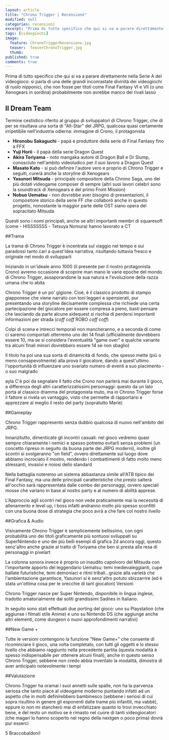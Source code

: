 ```yaml
---
layout: article
title: "Chrono Trigger | Recensione"
modified: null
categories: recensioni
excerpt: "Prima di tutto specifico che qui si va a parare direttamente nella Serie A del..."
tags: [videogiochi]
image: 
  feature: ChronoTriggerRecensione.jpg
  teaser:  TeaserChronoTrigger.jpg
  thumb: 
published: true
comments: true
---
```


Prima di tutto specifico che qui si va a parare direttamente nella Serie A del videogioco: si parla di una delle grandi inconrastate divinità dei videogiochi di ruolo nipponici, che non fosse per titoli come Final Fantasy VI e VII (o uno Xenogears in sordina) probabilmente non avrebbe manco dei rivali lassù

## Il Dream Team

Termine cestistico riferito al gruppo di sviluppatori di Chrono Trigger, che di per se risultava una sorta di "All-Star" del JRPG, qualcosa quasi certamente irripetibile nell'industria odierna:
immagine di Crono, il protagonista

- **Hironobu Sakaguchi** - papà e produttore della serie di Final Fantasy fino a FFX
- **Yuji Horii** - il papà della serie Dragon Quest 
- **Akira Toriyama** - noto mangaka autore di Dragon Ball e Dr Slump, conosciuto   nell'ambito videoludico per il suo lavoro a Dragon Quest 
- **Masato Kato** - si può definire l'autore vero e proprio di Chrono Trigger e seguiti, curerà anche la storyline di Xenogears
- **Yasunori Mitsuda** - principale compositore della Chrono Saga, uno dei più dotati videogame composer di sempre (altri suoi lavori celebri sono la soundtrack di Xenogears e del primo Front Mission)
- **Nobuo Uematsu** - non dovrebbe aver bisogno di presentazioni, il compositore storico della serie FF che collaborò anche in questo progetto, nonostante la maggior parte delle OST siano opera del sopracitato Mitsuda

Questi sono i nomi principali, anche se altri importanti membri di squaresoft (come - HISSSSSSS - Tetsuya Nomura) hanno lavorato a CT

##Trama

La trama di Chrono Trigger è incentrata sul viaggio nel tempo e sui paradossi tanto cari a quest'idea narrativa, risultando tuttavia fresco e originale nel modo di svilupparli

Iniziando in un'ideale anno 1000 (il presente per il nostro protagonista Crono) avremo occasione di scoprire man mano le varie epoche del mondo di Chrono Trigger, assaporandone la sua natura e l'evoluzione della razza umana che lo abita

Chrono Trigger è un po' gigione. Cioè, è il classico prodotto di stampo giapponese che viene narrato con toni leggeri e spensierati, pur presentando una storyline decisamente complessa che richiede una certa partecipazione del giocatore per essere compresa a pieno, basti pensare che lasciando da parte alcune sidequest si rischia di perdersi importanti informazioni per strada (*coff coff* ROBO *coff coff*)

Colpi di scena e intrecci temporali non mancheranno, e a seconda di come ci saremo comportati otterremo uno dei 14 finali (ufficialmente dovrebbero essere 10, ma se si considera l'eventualità "game over" e qualche variante tra alcuni finali minori dovrebbero essere 14 se non sbaglio)

Il titolo ha poi una sua sorta di dinamicità di fondo, che spesso mette (più o meno consapevolmente) alla prova il giocatore, dando a quest'ultimo l'opportunità di influenzare uno svariato numero di eventi a suo piacimento - o suo malgrado

ayla
C'è poi da segnalare il fatto che Crono non parlerà mai durante il gioco, a differenza degli altri caratterizzatissimi personaggi: questo da un lato porta al classico dramma del protagonista muto, ma in Chrono Trigger forse il fattore si rivela un vantaggio, visto che permette di rapportarsi e apprezzare al meglio il resto del party (sopratutto Marle)

##Gameplay

Chrono Trigger rappresentò senza dubbio qualcosa di nuovo nell'ambito del JRPG.

Innanzitutto, dimenticate gli incontri casuali: nel gioco vedremo quasi sempre chiaramente i nemici e spesso potremo evitarli senza problemi (un concetto ripreso in seguito da buona parte dei JRPG moderni), inoltre gli scontri si svolgeranno "on field", ovvero direttamente sul luogo dove abbiamo incrociato il mostro, rendendo i combattimenti di fatto molto meno stressanti, invasivi e noiosi dello standard 

Nella battaglia noteremo un sistema abbastanza simile all'ATB tipico dei Final Fantasy, ma una delle principali caratteristiche che presto salterà all'occhio sarà rappresentata dalle combo dei personaggi, ovvero speciali mosse che variano in base al nostro party e al numero di abilità apprese.

L'Approccio agli scontri nel gioco non vede praticamente mai la necessità di allenamento e level up, i boss infatti andranno molto più spesso sconfitti con una buona dose di strategia che poco avrà a che fare col nostro livello 

##Grafica & Audio

Visivamente Chrono Trigger è semplicemente bellissimo, con ogni probabilità uno dei titoli graficamente più sontuosi sviluppati su SuperNintendo e uno dei più belli esempi di grafica 2d ancora oggi, questo senz'altro anche grazie al tratto di Toriyama che ben si presta alla resa di personaggi in pixelart

La colonna sonora invece è proprio un inaudito capolvoro del Mitsuda con l'importante apporto del leggendario Uematsu: temi medievaleggianti, cupe ballate futuristiche, temi demoniaci e ritmi tribali...grazie alla varietà che l'ambientazione garantisce, Yasunori si è senz'altro potuto sbizzarrire (ed è stata un'ottima cosa per le orecchie di tant giocatori)
Versioni

Chrono Trigger nasce per Super Nintendo, disponibile in lingua inglese, tradotto amatorialmente dai soliti grandissimi Sadnes in Italiano.

In seguito sono stati effettuati due porting del gioco: uno su Playstation (che aggiunse i filmati stile Anime) e uno su Nintendo DS (che aggiunge anche altri elementi, come dungeon o nuovi approfondimenti narrativi)

##New Game +

Tutte le versioni contengono la funzione "New Game+" che consente di ricominciare il gioco, una volta completato, con tutti gli oggetti e lo stesso livello che abbiamo raggiunto nella precedente partita (questa modalità è spesso indispensabile per ottenere alcuni finali), anche in questo senso Chrono Trigger, sebbene non credo abbia inventato la modalità, dimostra di aver anticipato notevolmente i tempi

##Valutazione

Chrono Trigger ha oramai i suoi annetti sulle spalle, non ha la parvenza seriosa che tanto piace al videogame moderno puntando infatti ad un aspetto che in molti definirebbero bambinesco (sebbene i seriosi di cui sopra risultino in genere gli esponenti dalle trame più infantili, ma vabbè), eppure io non mi stancherò mai di enfatizzare quanto lo trovi invecchiato bene, e del resto un motivo se è rimasto nel cuore di tanti videogiocatori (che magari lo hanno scoperto nel regno della nextgen o poco prima) dovrà pur esserci

5 Braccobaldoni!
